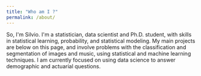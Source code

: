 ```yaml
---
title: "Who am I ?"
permalink: /about/
---
```


So, I'm Silvio. I'm a statistician, data scientist and Ph.D. student, with skills in statistical learning, probability, and statistical modeling. My main projects are below on this page, and involve problems with the classification and segmentation of images and music, using statistical and machine learning techniques. I am currently focused on using data science to answer demographic and actuarial questions.
